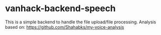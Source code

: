 # vanhack-backend-speech

This is a simple backend to handle the file upload/file processing.
Analysis based on: <https://github.com/Shahabks/my-voice-analysis>
